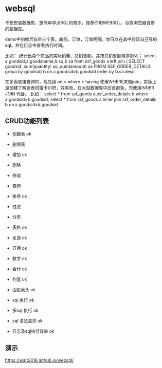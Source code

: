 
# websql 

不想安装数据库，想简单学点SQL的知识，推荐你用WEBSQL，谷歌浏览器自带的数据库。

demo中初始后自带三个表，商品，订单，订单明细。你可以在其中验证自己写的sql。并在日志中查看执行时间。

比如：
统计出每个商品的实际销量、总销售额，并按总销售额降序排列；
select a.goodsid,a.goodsname,b.sq,b.sa from ssf_goods a left join 
(
SELECT goodsid ,sum(quantity) sq ,sum(amount) sa FROM SSF_ORDER_DETAILS  group by goodsid) b
on a.goodsid=b.goodsid
order by  b.sa desc

在多表联接查询时，优先级 on > where > having
使用WHERE来做join，实际上是创建了两张表的笛卡尔积，效率低，在大型数据库中应该避免，而使用INNER JOIN 代替。
比如：
select * from ssf_goods a,ssf_order_details b where a.goodsid=b.goodsid;
select * from ssf_goods a inner join ssf_order_details b on a.goodsid=b.goodsid



## CRUD功能列表
- 创建表  ok
- 删除表
- 增加 ok

- 删除 
- 修改 
- 查询
- 排序 ok
- 过滤 
- 分页 

- 表格 ok
- 全选 ok
- 日期 ok
- 数字 ok
- 合计 ok
- 列宽 ok
- 固定表头 ok


- sql 执行 ok
- 多sql 执行 ok
- sql 语法高亮 ok
- 日志及sql执行效率   ok


## 演示
https://walt2016.github.io/websql/